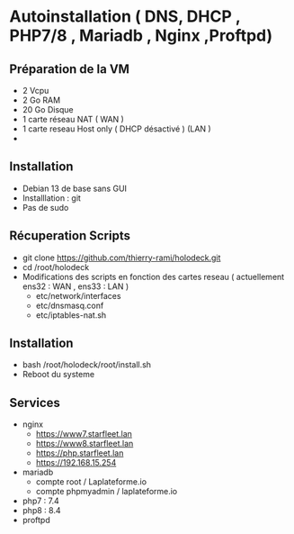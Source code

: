 # Autoinstallation ( DNS, DHCP , PHP7/8 , Mariadb , Nginx ,Proftpd)

## Préparation de la VM
- 2 Vcpu
- 2 Go RAM
- 20 Go Disque
- 1 carte réseau NAT ( WAN )
- 1 carte reseau Host only ( DHCP désactivé ) (LAN )  
- 

## Installation   
 - Debian 13 de base sans GUI
 - Installlation : git
 - Pas de sudo

## Récuperation Scripts
- git clone https://github.com/thierry-rami/holodeck.git
- cd /root/holodeck
- Modifications des scripts en fonction des cartes reseau ( actuellement ens32 : WAN , ens33 : LAN )
    - etc/network/interfaces
    - etc/dnsmasq.conf
    - etc/iptables-nat.sh


## Installation
 - bash /root/holodeck/root/install.sh
 - Reboot du systeme

## Services
 - nginx
    - https://www7.starfleet.lan
    - https://www8.starfleet.lan
    - https://php.starfleet.lan
    - https://192.168.15.254
 - mariadb
    - compte root / Laplateforme.io
    - compte phpmyadmin / laplateforme.io
 - php7 : 7.4
 - php8 : 8.4
 - proftpd


